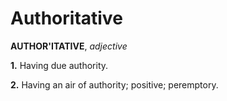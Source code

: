 # Authoritative

**AUTHOR'ITATIVE**, _adjective_

**1.** Having due authority.

**2.** Having an air of authority; positive; peremptory.